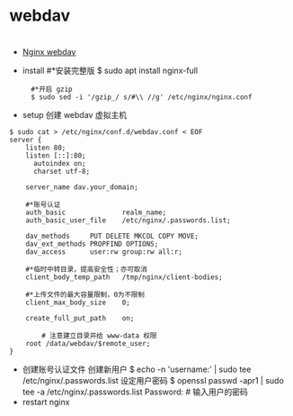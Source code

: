 # webdav

# 

- [Nginx webdav](https://zshmobi.com/2017/11/07/deploy-webdav-server-with-nginx-in-ubuntu/)
- install
#*安装完整版
$ sudo apt install nginx-full
    
    ```
      #*开启 gzip
      $ sudo sed -i '/gzip_/ s/#\\ //g' /etc/nginx/nginx.conf
    
    ```
    
- setup
创建 webdav 虚拟主机

```
$ sudo cat > /etc/nginx/conf.d/webdav.conf < EOF
server {
    listen 80;
    listen [::]:80;
	  autoindex on;
	  charset utf-8;

    server_name dav.your_domain;

    #*账号认证
    auth_basic              realm_name;
    auth_basic_user_file    /etc/nginx/.passwords.list;

    dav_methods     PUT DELETE MKCOL COPY MOVE;
    dav_ext_methods PROPFIND OPTIONS;
    dav_access      user:rw group:rw all:r;

    #*临时中转目录，提高安全性；亦可取消
    client_body_temp_path   /tmp/nginx/client-bodies;

    #*上传文件的最大容量限制，0为不限制
    client_max_body_size    0;

    create_full_put_path    on;

        # 注意建立目录并给 www-data 权限
    root /data/webdav/$remote_user;
}

```

- 创建账号认证文件
创建新用户
$ echo -n 'username:' | sudo tee /etc/nginx/.passwords.list
设定用户密码
$ openssl passwd -apr1 | sudo tee -a /etc/nginx/.passwords.list
Password: # 输入用户的密码
- restart nginx